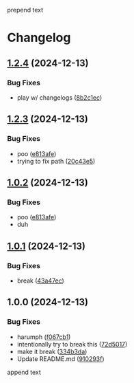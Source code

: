 prepend text

# Changelog

## [1.2.4](https://github.com/ScottKirvan/ReleasePleaseTest/compare/v1.2.3...v1.2.4) (2024-12-13)


### Bug Fixes

* play w/ changelogs ([8b2c1ec](https://github.com/ScottKirvan/ReleasePleaseTest/commit/8b2c1ec2f9b4a309da7d79b03108b138128ad14e))

## [1.2.3](https://github.com/ScottKirvan/ReleasePleaseTest/compare/v1.0.1...v1.2.3) (2024-12-13)


### Bug Fixes

* poo ([e813afe](https://github.com/ScottKirvan/ReleasePleaseTest/commit/e813afe5e1726746c49b59c69e01fc5f7b220aa5))
* trying to fix path ([20c43e5](https://github.com/ScottKirvan/ReleasePleaseTest/commit/20c43e57a6f1c25bf48bec0ce4dd9f3faac7e39b))

## [1.0.2](https://github.com/ScottKirvan/ReleasePleaseTest/compare/v1.0.1...v1.0.2) (2024-12-13)


### Bug Fixes

* poo ([e813afe](https://github.com/ScottKirvan/ReleasePleaseTest/commit/e813afe5e1726746c49b59c69e01fc5f7b220aa5))
* duh

## [1.0.1](https://github.com/ScottKirvan/ReleasePleaseTest/compare/v1.0.0...v1.0.1) (2024-12-13)


### Bug Fixes

* break ([43a47ec](https://github.com/ScottKirvan/ReleasePleaseTest/commit/43a47ecfa9ca64f9f5328672a18e57d613a66ae0))

## 1.0.0 (2024-12-13)


### Bug Fixes

* harumph ([f067cb1](https://github.com/ScottKirvan/ReleasePleaseTest/commit/f067cb1be7c694fc9cc5be6e4a6dbfc7081e8787))
* intentionally try to break this ([72d5017](https://github.com/ScottKirvan/ReleasePleaseTest/commit/72d50171f1cc616a7c4f7596697e7bd564bdac62))
* make it break ([334b3da](https://github.com/ScottKirvan/ReleasePleaseTest/commit/334b3da7789b8215f7ddaf7041aaefca52d945e6))
* Update README.md ([910293f](https://github.com/ScottKirvan/ReleasePleaseTest/commit/910293fc921118cfc1d11852825b521fe03a962e))


append text

